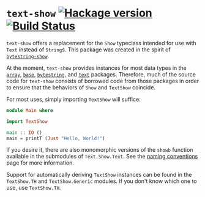 # `text-show` [![Hackage version](https://img.shields.io/hackage/v/text-show.svg?style=flat)](http://hackage.haskell.org/package/text-show) [![Build Status](https://img.shields.io/travis/RyanGlScott/text-show.svg?style=flat)](https://travis-ci.org/RyanGlScott/text-show)

`text-show` offers a replacement for the `Show` typeclass intended for use with `Text` instead of `String`s. This package was created in the spirit of [`bytestring-show`](http://hackage.haskell.org/package/bytestring-show).

At the moment, `text-show` provides instances for most data types in the [`array`](http://hackage.haskell.org/package/array), [`base`](http://hackage.haskell.org/package/base), [`bytestring`](http://hackage.haskell.org/package/bytestring), and [`text`](http://hackage.haskell.org/package/text) packages. Therefore, much of the source code for `text-show` consists of borrowed code from those packages in order to ensure that the behaviors of `Show` and `TextShow` coincide.

For most uses, simply importing `TextShow` will suffice:

```haskell
module Main where

import TextShow

main :: IO ()
main = printT (Just "Hello, World!")
```

If you desire it, there are also monomorphic versions of the `showb` function available in the submodules of `Text.Show.Text`. See the [naming conventions](https://github.com/RyanGlScott/text-show/wiki/Naming-conventions) page for more information.

Support for automatically deriving `TextShow` instances can be found in the `TextShow.TH` and `TextShow.Generic` modules. If you don't know which one to use, use `TextShow.TH`.
